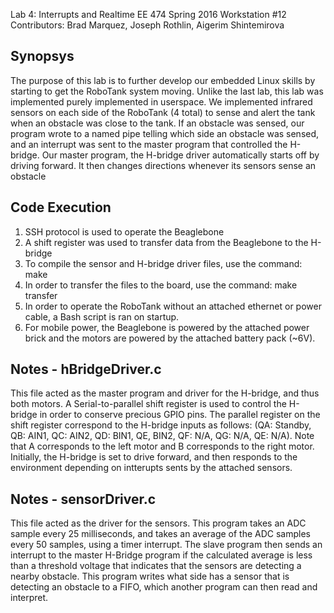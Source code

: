 Lab 4: Interrupts and Realtime
EE 474 Spring 2016
Workstation #12
Contributors: Brad Marquez, Joseph Rothlin, Aigerim Shintemirova

## Synopsys

The purpose of this lab is to further develop our embedded Linux skills by
starting to get the RoboTank system moving. Unlike the last lab, this lab was
implemented purely implemented in userspace. We implemented infrared sensors on
each side of the RoboTank (4 total) to sense and alert the tank when an obstacle
was close to the tank. If an obstacle was sensed, our program wrote to a named
pipe telling which side an obstacle was sensed, and an interrupt was sent to the
master program that controlled the H-bridge. Our master program, the H-bridge
driver automatically starts off by driving forward. It then changes directions
whenever its sensors sense an obstacle

## Code Execution
1. SSH protocol is used to operate the Beaglebone
2. A shift register was used to transfer data from the Beaglebone to the H-bridge
3. To compile the sensor and H-bridge driver files, use the command:
	make
3. In order to transfer the files to the board, use the command:
	make transfer
4. In order to operate the RoboTank without an attached ethernet or power cable,
	a Bash script is ran on startup.
5. For mobile power, the Beaglebone is powered by the attached power brick and
	the motors are powered by the attached battery pack (~6V).
	
## Notes - hBridgeDriver.c
This file acted as the master program and driver for the H-bridge, and thus both
motors. A Serial-to-parallel shift register is used to control the H-bridge in
order to conserve precious GPIO pins. The parallel register on the shift register
correspond to the H-bridge inputs as follows: (QA: Standby, QB: AIN1, QC: AIN2,
QD: BIN1, QE, BIN2, QF: N/A, QG: N/A, QE: N/A). Note that A corresponds to the
left motor and B corresponds to the right motor. Initially, the H-bridge is set
to drive forward, and then responds to the environment depending on intterupts
sents by the attached sensors.

## Notes - sensorDriver.c
This file acted as the driver for the sensors. This program takes an ADC sample
every 25 milliseconds, and takes an average of the ADC samples every 50 samples,
using a timer interrupt. The slave program then sends an interrupt to the master
H-Bridge program if the calculated average is less than a threshold voltage that
indicates that the sensors are detecting a nearby obstacle. This program writes
what side has a sensor that is detecting an obstacle to a FIFO, which another
program can then read and interpret.

